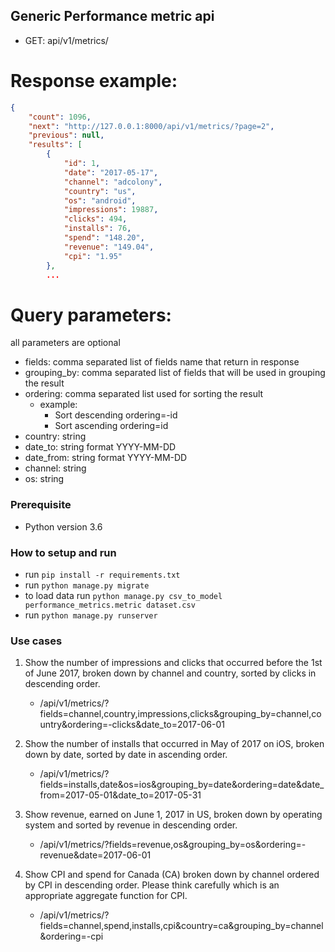 
## Generic Performance metric api

  - GET: api/v1/metrics/ 
# Response example:
```json
{
    "count": 1096,
    "next": "http://127.0.0.1:8000/api/v1/metrics/?page=2",
    "previous": null,
    "results": [
        {
            "id": 1,
            "date": "2017-05-17",
            "channel": "adcolony",
            "country": "us",
            "os": "android",
            "impressions": 19887,
            "clicks": 494,
            "installs": 76,
            "spend": "148.20",
            "revenue": "149.04",
            "cpi": "1.95"
        },
        ...
```
# Query parameters:
all parameters are optional
* fields: comma separated list of fields name that return in response 
* grouping_by: comma separated list of fields that will be used in grouping the result
* ordering: comma separated list used for sorting the result
    - example:
        - Sort descending ordering=-id 
        - Sort ascending ordering=id 
* country: string
* date_to: string format YYYY-MM-DD
* date_from: string format YYYY-MM-DD
* channel: string 
* os: string

### Prerequisite
- Python version 3.6 

### How to setup and run
- run ```pip install -r requirements.txt```
- run ``` python manage.py migrate ```
- to load data run ```python manage.py csv_to_model performance_metrics.metric dataset.csv```
- run ```python manage.py runserver```

### Use cases

1. Show the number of impressions and clicks that occurred before the 1st of June 2017, broken down by channel and country, sorted by clicks in descending order.
    - /api/v1/metrics/?fields=channel,country,impressions,clicks&grouping_by=channel,country&ordering=-clicks&date_to=2017-06-01


2. Show the number of installs that occurred in May of 2017 on iOS, broken down by date, sorted by date in ascending order.
 
    - /api/v1/metrics/?fields=installs,date&os=ios&grouping_by=date&ordering=date&date_from=2017-05-01&date_to=2017-05-31

3. Show revenue, earned on June 1, 2017 in US, broken down by operating system and sorted by revenue in descending order.
    - /api/v1/metrics/?fields=revenue,os&grouping_by=os&ordering=-revenue&date=2017-06-01

4. Show CPI and spend for Canada (CA) broken down by channel ordered by CPI in descending order. Please think carefully which is an appropriate aggregate function for CPI.

    - /api/v1/metrics/?fields=channel,spend,installs,cpi&country=ca&grouping_by=channel&ordering=-cpi